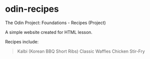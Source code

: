 # odin-recipes

The Odin Project: Foundations - Recipes (Project)

A simple website created for HTML lesson.

Recipes include:

> Kalbi (Korean BBQ Short Ribs)
> Classic Waffles
> Chicken Stir-Fry
